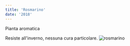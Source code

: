 ```yaml
---
title: 'Rosmarino'
date: '2018'
---
```

Pianta aromatica

Resiste all'inverno, nessuna cura particolare.
![rosmarino](/piante/rosmarino_files/20191030_105447.jpg)